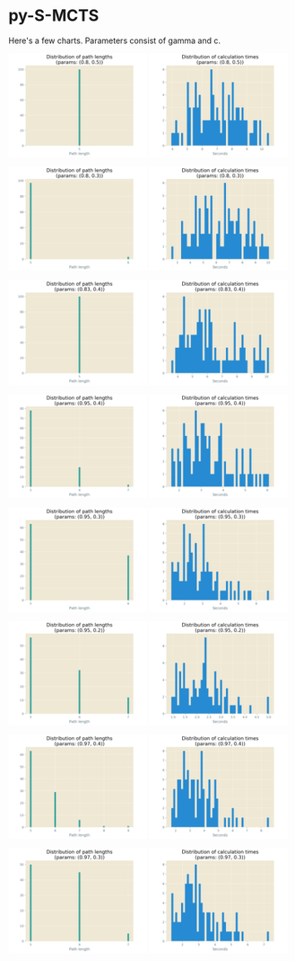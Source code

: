 # py-S-MCTS

Here's a few charts. Parameters consist of gamma and c.

<p float="left">
  <img src=".github/01.png" width="49%" />
  <img src=".github/011.png" width="49%" /> 
</p>
<p float="left">
  <img src=".github/02.png" width="49%" />
  <img src=".github/022.png" width="49%" /> 
</p>
<p float="left">
  <img src=".github/03.png" width="49%" />
  <img src=".github/033.png" width="49%" /> 
</p>
<p float="left">
  <img src=".github/1.png" width="49%" />
  <img src=".github/11.png" width="49%" /> 
</p>
<p float="left">
  <img src=".github/2.png" width="49%" />
  <img src=".github/22.png" width="49%" /> 
</p>
<p float="left">
  <img src=".github/3.png" width="49%" />
  <img src=".github/33.png" width="49%" /> 
</p>
<p float="left">
  <img src=".github/4.png" width="49%" />
  <img src=".github/44.png" width="49%" /> 
</p>
<p float="left">
  <img src=".github/5.png" width="49%" />
  <img src=".github/55.png" width="49%" /> 
</p>
